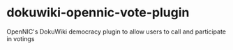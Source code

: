 # dokuwiki-opennic-vote-plugin
OpenNIC's DokuWiki democracy plugin to allow users to call and participate in votings

